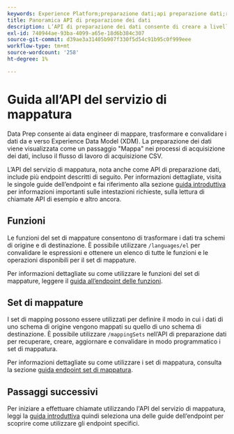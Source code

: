 ```yaml
---
keywords: Experience Platform;preparazione dati;api preparazione dati;risoluzione dei problemi;API
title: Panoramica API di preparazione dei dati
description: L’API di preparazione dei dati consente di creare a livello di programmazione set e funzioni di mappatura che consentono di trasformare i dati tra schemi di origine e di destinazione.
exl-id: 740944ae-93ba-4099-a65e-18d6b384c307
source-git-commit: d39ae3a31405b907f330f5d54c91b95c0f999eee
workflow-type: tm+mt
source-wordcount: '258'
ht-degree: 1%

---
```


# Guida all’API del servizio di mappatura

Data Prep consente ai data engineer di mappare, trasformare e convalidare i dati da e verso Experience Data Model (XDM). La preparazione dei dati viene visualizzata come un passaggio &quot;Mappa&quot; nei processi di acquisizione dei dati, incluso il flusso di lavoro di acquisizione CSV.

L’API del servizio di mappatura, nota anche come API di preparazione dati, include più endpoint descritti di seguito. Per informazioni dettagliate, visita le singole guide dell’endpoint e fai riferimento alla sezione [guida introduttiva](./getting-started.md) per informazioni importanti sulle intestazioni richieste, sulla lettura di chiamate API di esempio e altro ancora.

## Funzioni

Le funzioni del set di mappature consentono di trasformare i dati tra schemi di origine e di destinazione. È possibile utilizzare `/languages/el` per convalidare le espressioni e ottenere un elenco di tutte le funzioni e le operazioni disponibili per il set di mappature.

Per informazioni dettagliate su come utilizzare le funzioni del set di mappature, leggere il [guida all’endpoint delle funzioni](./functions.md).

## Set di mappature

I set di mapping possono essere utilizzati per definire il modo in cui i dati di uno schema di origine vengono mappati su quello di uno schema di destinazione. È possibile utilizzare `/mappingSets` nell’API di preparazione dati per recuperare, creare, aggiornare e convalidare in modo programmatico i set di mappatura.

Per informazioni dettagliate su come utilizzare i set di mappatura, consulta la sezione [guida endpoint set di mappatura](./mapping-set.md).

## Passaggi successivi

Per iniziare a effettuare chiamate utilizzando l&#39;API del servizio di mappatura, leggi la [guida introduttiva](./getting-started.md) quindi seleziona una delle guide dell’endpoint per scoprire come utilizzare gli endpoint specifici.
